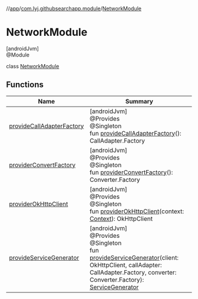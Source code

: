//[app](../../../index.md)/[com.lyj.githubsearchapp.module](../index.md)/[NetworkModule](index.md)

# NetworkModule

[androidJvm]\
@Module

class [NetworkModule](index.md)

## Functions

| Name | Summary |
|---|---|
| [provideCallAdapterFactory](provide-call-adapter-factory.md) | [androidJvm]<br>@Provides<br>@Singleton<br>fun [provideCallAdapterFactory](provide-call-adapter-factory.md)(): CallAdapter.Factory |
| [providerConvertFactory](provider-convert-factory.md) | [androidJvm]<br>@Provides<br>@Singleton<br>fun [providerConvertFactory](provider-convert-factory.md)(): Converter.Factory |
| [providerOkHttpClient](provider-ok-http-client.md) | [androidJvm]<br>@Provides<br>@Singleton<br>fun [providerOkHttpClient](provider-ok-http-client.md)(context: [Context](https://developer.android.com/reference/kotlin/android/content/Context.html)): OkHttpClient |
| [provideServiceGenerator](provide-service-generator.md) | [androidJvm]<br>@Provides<br>@Singleton<br>fun [provideServiceGenerator](provide-service-generator.md)(client: OkHttpClient, callAdapter: CallAdapter.Factory, converter: Converter.Factory): [ServiceGenerator](../../com.lyj.githubsearchapp.data.source.remote/-service-generator/index.md) |
